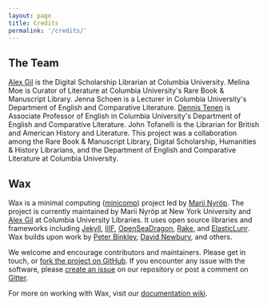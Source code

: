 ```yaml
---
layout: page
title: Credits
permalink: '/credits/'
---
```


## The Team

[Alex Gil](http://www.elotroalex.com/) is the Digital Scholarship Librarian at Columbia University. Melina Moe is Curator of Literature at Columbia University's Rare Book & Manuscript Library. Jenna Schoen is a Lecturer in Columbia University's Department of English and Comparative Literature. [Dennis Tenen](http://dennistenen.com/) is Associate Professor of English in Columbia University's Department of English and Comparative Literature. John Tofanelli is the Librarian for British and American History and Literature. This project was a collaboration among the Rare Book & Manuscript Library, Digital Scholarship, Humanities & History Librarians, and the Department of English and Comparative Literature at Columbia University. 

## Wax

Wax is a minimal computing ([minicomp](https://github.com/minicomp)) project led by [Marii Nyröp](http://marii.info/). The project is currently maintained by Marii Nyröp at New York University and [Alex Gil](https://github.com/elotroalex) at Columbia University Libraries. It uses open source libraries and frameworks including [Jekyll](https://jekyllrb.com), [IIIF](http://iiif.io), [OpenSeaDragon](https://openseadragon.github.io/), [Rake](https://ruby.github.io/rake/), and [ElasticLunr](http://elasticlunr.com/). Wax builds upon work by [Peter Binkley](https://github.com/pbinkley), [David Newbury](https://github.com/workergnome), and others.

We welcome and encourage contributors and maintainers. Please get in touch, or [fork the project on GitHub](https://github.com/minicomp/wax). If you encounter any issue with the software, please [create an issue](https://github.com/minicomp/wax/issues) on our repository or post a comment on [Gitter](https://gitter.im/minicomp/wax/).

For more on working with Wax, visit our [documentation wiki](https://minicomp.github.io/wiki/wax/).
